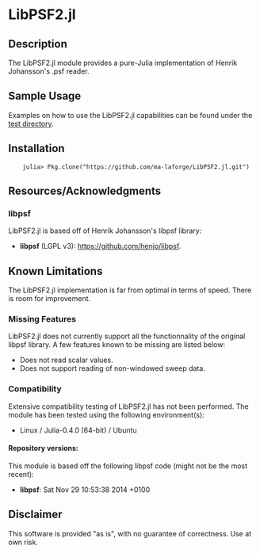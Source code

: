 # LibPSF2.jl

## Description

The LibPSF2.jl module provides a pure-Julia implementation of Henrik Johansson's .psf reader.

## Sample Usage

Examples on how to use the LibPSF2.jl capabilities can be found under the [test directory](test/).

<a name="Installation"></a>
## Installation

		julia> Pkg.clone("https://github.com/ma-laforge/LibPSF2.jl.git")

## Resources/Acknowledgments

### libpsf

LibPSF2.jl is based off of Henrik Johansson's libpsf library:

 - **libpsf** (LGPL v3): <https://github.com/henjo/libpsf>.

## Known Limitations

The LibPSF2.jl implementation is far from optimal in terms of speed.  There is room for improvement.

### Missing Features

LibPSF2.jl does not currently support all the functionnality of the original libpsf library.  A few features known to be missing are listed below:

 - Does not read scalar values.
 - Does not support reading of non-windowed sweep data.

### Compatibility

Extensive compatibility testing of LibPSF2.jl has not been performed.  The module has been tested using the following environment(s):

 - Linux / Julia-0.4.0 (64-bit) / Ubuntu

#### Repository versions:

This module is based off the following libpsf code (might not be the most recent):

 - **libpsf**: Sat Nov 29 10:53:38 2014 +0100

## Disclaimer

This software is provided "as is", with no guarantee of correctness.  Use at own risk.
